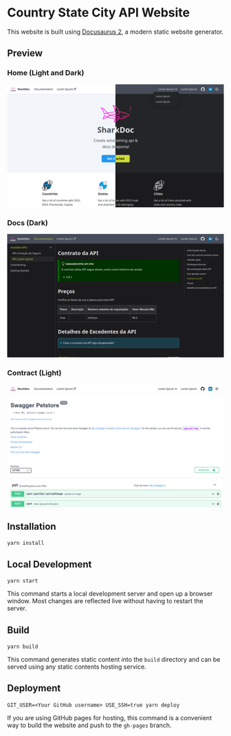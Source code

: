 # Country State City API Website

This website is built using [Docusaurus 2](https://v2.docusaurus.io/), a modern static website generator.

## Preview

### Home (Light and Dark)
![Home preview](./assets/Home.png "Showing home screen.")

### Docs (Dark)
![Docs preview](./assets/Docs.png "Describe your won API.")

### Contract (Light)
![Contract preview](./assets/Contract.png "Render contract API.")

## Installation

```console
yarn install
```

## Local Development

```console
yarn start
```

This command starts a local development server and open up a browser window. Most changes are reflected live without having to restart the server.

## Build

```console
yarn build
```

This command generates static content into the `build` directory and can be served using any static contents hosting service.

## Deployment

```console
GIT_USER=<Your GitHub username> USE_SSH=true yarn deploy
```

If you are using GitHub pages for hosting, this command is a convenient way to build the website and push to the `gh-pages` branch.
